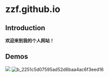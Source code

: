 # zzf.github.io
## Introduction
**欢迎来到我的个人网站！**
## Demos
![](https://media1.tenor.com/m/wGmVzwiALcEAAAAC/keeping-it-fancy-cat.gif)
![b_2251c5d07595ad52d6baa4ac6f3eed16](https://github.com/user-attachments/assets/776e64f2-f1a2-43ea-aef5-b75333dbddca)
